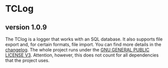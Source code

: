 # TCLog

## version 1.0.9
The TClog is a logger that works with an SQL database. 
It also supports file export and, for certain formats, file import. 
You can find more details in the [changelog](changelog.md). 
The whole project runs under the [GNU GENERAL PUBLIC LICENSE V3](license.md). 
Attention, however, this does not count for all dependencies that the project uses.
